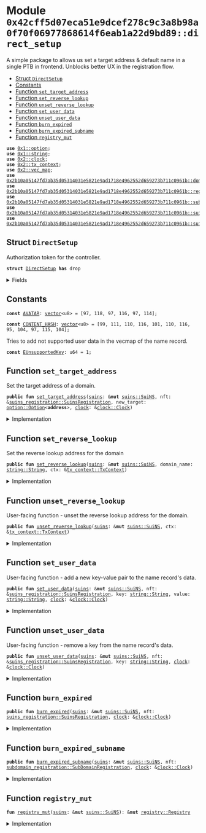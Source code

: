 
<a name="0x42cff5d07eca51e9dcef278c9c3a8b98a0f70f06977868614f6eab1a22d9bd89_direct_setup"></a>

# Module `0x42cff5d07eca51e9dcef278c9c3a8b98a0f70f06977868614f6eab1a22d9bd89::direct_setup`

A simple package to allows us set a target address &  default name in a single PTB in frontend.
Unblocks better UX in the registration flow.


-  [Struct `DirectSetup`](#0x42cff5d07eca51e9dcef278c9c3a8b98a0f70f06977868614f6eab1a22d9bd89_direct_setup_DirectSetup)
-  [Constants](#@Constants_0)
-  [Function `set_target_address`](#0x42cff5d07eca51e9dcef278c9c3a8b98a0f70f06977868614f6eab1a22d9bd89_direct_setup_set_target_address)
-  [Function `set_reverse_lookup`](#0x42cff5d07eca51e9dcef278c9c3a8b98a0f70f06977868614f6eab1a22d9bd89_direct_setup_set_reverse_lookup)
-  [Function `unset_reverse_lookup`](#0x42cff5d07eca51e9dcef278c9c3a8b98a0f70f06977868614f6eab1a22d9bd89_direct_setup_unset_reverse_lookup)
-  [Function `set_user_data`](#0x42cff5d07eca51e9dcef278c9c3a8b98a0f70f06977868614f6eab1a22d9bd89_direct_setup_set_user_data)
-  [Function `unset_user_data`](#0x42cff5d07eca51e9dcef278c9c3a8b98a0f70f06977868614f6eab1a22d9bd89_direct_setup_unset_user_data)
-  [Function `burn_expired`](#0x42cff5d07eca51e9dcef278c9c3a8b98a0f70f06977868614f6eab1a22d9bd89_direct_setup_burn_expired)
-  [Function `burn_expired_subname`](#0x42cff5d07eca51e9dcef278c9c3a8b98a0f70f06977868614f6eab1a22d9bd89_direct_setup_burn_expired_subname)
-  [Function `registry_mut`](#0x42cff5d07eca51e9dcef278c9c3a8b98a0f70f06977868614f6eab1a22d9bd89_direct_setup_registry_mut)


<pre><code><b>use</b> <a href="dependencies/move-stdlib/option.md#0x1_option">0x1::option</a>;
<b>use</b> <a href="dependencies/move-stdlib/string.md#0x1_string">0x1::string</a>;
<b>use</b> <a href="dependencies/sui-framework/clock.md#0x2_clock">0x2::clock</a>;
<b>use</b> <a href="dependencies/sui-framework/tx_context.md#0x2_tx_context">0x2::tx_context</a>;
<b>use</b> <a href="dependencies/sui-framework/vec_map.md#0x2_vec_map">0x2::vec_map</a>;
<b>use</b> <a href="dependencies/suins/domain.md#0x2b10a05147fd7ab35d05314031e5821e9ad1718e4962552d659273b711c0961b_domain">0x2b10a05147fd7ab35d05314031e5821e9ad1718e4962552d659273b711c0961b::domain</a>;
<b>use</b> <a href="dependencies/suins/registry.md#0x2b10a05147fd7ab35d05314031e5821e9ad1718e4962552d659273b711c0961b_registry">0x2b10a05147fd7ab35d05314031e5821e9ad1718e4962552d659273b711c0961b::registry</a>;
<b>use</b> <a href="dependencies/suins/subdomain_registration.md#0x2b10a05147fd7ab35d05314031e5821e9ad1718e4962552d659273b711c0961b_subdomain_registration">0x2b10a05147fd7ab35d05314031e5821e9ad1718e4962552d659273b711c0961b::subdomain_registration</a>;
<b>use</b> <a href="dependencies/suins/suins.md#0x2b10a05147fd7ab35d05314031e5821e9ad1718e4962552d659273b711c0961b_suins">0x2b10a05147fd7ab35d05314031e5821e9ad1718e4962552d659273b711c0961b::suins</a>;
<b>use</b> <a href="dependencies/suins/suins_registration.md#0x2b10a05147fd7ab35d05314031e5821e9ad1718e4962552d659273b711c0961b_suins_registration">0x2b10a05147fd7ab35d05314031e5821e9ad1718e4962552d659273b711c0961b::suins_registration</a>;
</code></pre>



<a name="0x42cff5d07eca51e9dcef278c9c3a8b98a0f70f06977868614f6eab1a22d9bd89_direct_setup_DirectSetup"></a>

## Struct `DirectSetup`

Authorization token for the controller.


<pre><code><b>struct</b> <a href="direct_setup.md#0x42cff5d07eca51e9dcef278c9c3a8b98a0f70f06977868614f6eab1a22d9bd89_direct_setup_DirectSetup">DirectSetup</a> <b>has</b> drop
</code></pre>



<details>
<summary>Fields</summary>


<dl>
<dt>
<code>dummy_field: bool</code>
</dt>
<dd>

</dd>
</dl>


</details>

<a name="@Constants_0"></a>

## Constants


<a name="0x42cff5d07eca51e9dcef278c9c3a8b98a0f70f06977868614f6eab1a22d9bd89_direct_setup_AVATAR"></a>



<pre><code><b>const</b> <a href="direct_setup.md#0x42cff5d07eca51e9dcef278c9c3a8b98a0f70f06977868614f6eab1a22d9bd89_direct_setup_AVATAR">AVATAR</a>: <a href="dependencies/move-stdlib/vector.md#0x1_vector">vector</a>&lt;u8&gt; = [97, 118, 97, 116, 97, 114];
</code></pre>



<a name="0x42cff5d07eca51e9dcef278c9c3a8b98a0f70f06977868614f6eab1a22d9bd89_direct_setup_CONTENT_HASH"></a>



<pre><code><b>const</b> <a href="direct_setup.md#0x42cff5d07eca51e9dcef278c9c3a8b98a0f70f06977868614f6eab1a22d9bd89_direct_setup_CONTENT_HASH">CONTENT_HASH</a>: <a href="dependencies/move-stdlib/vector.md#0x1_vector">vector</a>&lt;u8&gt; = [99, 111, 110, 116, 101, 110, 116, 95, 104, 97, 115, 104];
</code></pre>



<a name="0x42cff5d07eca51e9dcef278c9c3a8b98a0f70f06977868614f6eab1a22d9bd89_direct_setup_EUnsupportedKey"></a>

Tries to add not supported user data in the vecmap of the name record.


<pre><code><b>const</b> <a href="direct_setup.md#0x42cff5d07eca51e9dcef278c9c3a8b98a0f70f06977868614f6eab1a22d9bd89_direct_setup_EUnsupportedKey">EUnsupportedKey</a>: u64 = 1;
</code></pre>



<a name="0x42cff5d07eca51e9dcef278c9c3a8b98a0f70f06977868614f6eab1a22d9bd89_direct_setup_set_target_address"></a>

## Function `set_target_address`

Set the target address of a domain.


<pre><code><b>public</b> <b>fun</b> <a href="direct_setup.md#0x42cff5d07eca51e9dcef278c9c3a8b98a0f70f06977868614f6eab1a22d9bd89_direct_setup_set_target_address">set_target_address</a>(<a href="dependencies/suins/suins.md#0x2b10a05147fd7ab35d05314031e5821e9ad1718e4962552d659273b711c0961b_suins">suins</a>: &<b>mut</b> <a href="dependencies/suins/suins.md#0x2b10a05147fd7ab35d05314031e5821e9ad1718e4962552d659273b711c0961b_suins_SuiNS">suins::SuiNS</a>, nft: &<a href="dependencies/suins/suins_registration.md#0x2b10a05147fd7ab35d05314031e5821e9ad1718e4962552d659273b711c0961b_suins_registration_SuinsRegistration">suins_registration::SuinsRegistration</a>, new_target: <a href="dependencies/move-stdlib/option.md#0x1_option_Option">option::Option</a>&lt;<b>address</b>&gt;, <a href="dependencies/sui-framework/clock.md#0x2_clock">clock</a>: &<a href="dependencies/sui-framework/clock.md#0x2_clock_Clock">clock::Clock</a>)
</code></pre>



<details>
<summary>Implementation</summary>


<pre><code><b>public</b> <b>fun</b> <a href="direct_setup.md#0x42cff5d07eca51e9dcef278c9c3a8b98a0f70f06977868614f6eab1a22d9bd89_direct_setup_set_target_address">set_target_address</a>(
    <a href="dependencies/suins/suins.md#0x2b10a05147fd7ab35d05314031e5821e9ad1718e4962552d659273b711c0961b_suins">suins</a>: &<b>mut</b> SuiNS,
    nft: &SuinsRegistration,
    new_target: Option&lt;<b>address</b>&gt;,
    <a href="dependencies/sui-framework/clock.md#0x2_clock">clock</a>: &Clock,
) {
    <b>let</b> <a href="dependencies/suins/registry.md#0x2b10a05147fd7ab35d05314031e5821e9ad1718e4962552d659273b711c0961b_registry">registry</a> = <a href="direct_setup.md#0x42cff5d07eca51e9dcef278c9c3a8b98a0f70f06977868614f6eab1a22d9bd89_direct_setup_registry_mut">registry_mut</a>(<a href="dependencies/suins/suins.md#0x2b10a05147fd7ab35d05314031e5821e9ad1718e4962552d659273b711c0961b_suins">suins</a>);
    <a href="dependencies/suins/registry.md#0x2b10a05147fd7ab35d05314031e5821e9ad1718e4962552d659273b711c0961b_registry">registry</a>.assert_nft_is_authorized(nft, <a href="dependencies/sui-framework/clock.md#0x2_clock">clock</a>);

    <b>let</b> <a href="dependencies/suins/domain.md#0x2b10a05147fd7ab35d05314031e5821e9ad1718e4962552d659273b711c0961b_domain">domain</a> = nft.<a href="dependencies/suins/domain.md#0x2b10a05147fd7ab35d05314031e5821e9ad1718e4962552d659273b711c0961b_domain">domain</a>();
    <a href="dependencies/suins/registry.md#0x2b10a05147fd7ab35d05314031e5821e9ad1718e4962552d659273b711c0961b_registry">registry</a>.<a href="direct_setup.md#0x42cff5d07eca51e9dcef278c9c3a8b98a0f70f06977868614f6eab1a22d9bd89_direct_setup_set_target_address">set_target_address</a>(<a href="dependencies/suins/domain.md#0x2b10a05147fd7ab35d05314031e5821e9ad1718e4962552d659273b711c0961b_domain">domain</a>, new_target);
}
</code></pre>



</details>

<a name="0x42cff5d07eca51e9dcef278c9c3a8b98a0f70f06977868614f6eab1a22d9bd89_direct_setup_set_reverse_lookup"></a>

## Function `set_reverse_lookup`

Set the reverse lookup address for the domain


<pre><code><b>public</b> <b>fun</b> <a href="direct_setup.md#0x42cff5d07eca51e9dcef278c9c3a8b98a0f70f06977868614f6eab1a22d9bd89_direct_setup_set_reverse_lookup">set_reverse_lookup</a>(<a href="dependencies/suins/suins.md#0x2b10a05147fd7ab35d05314031e5821e9ad1718e4962552d659273b711c0961b_suins">suins</a>: &<b>mut</b> <a href="dependencies/suins/suins.md#0x2b10a05147fd7ab35d05314031e5821e9ad1718e4962552d659273b711c0961b_suins_SuiNS">suins::SuiNS</a>, domain_name: <a href="dependencies/move-stdlib/string.md#0x1_string_String">string::String</a>, ctx: &<a href="dependencies/sui-framework/tx_context.md#0x2_tx_context_TxContext">tx_context::TxContext</a>)
</code></pre>



<details>
<summary>Implementation</summary>


<pre><code><b>public</b> <b>fun</b> <a href="direct_setup.md#0x42cff5d07eca51e9dcef278c9c3a8b98a0f70f06977868614f6eab1a22d9bd89_direct_setup_set_reverse_lookup">set_reverse_lookup</a>(<a href="dependencies/suins/suins.md#0x2b10a05147fd7ab35d05314031e5821e9ad1718e4962552d659273b711c0961b_suins">suins</a>: &<b>mut</b> SuiNS, domain_name: String, ctx: &TxContext) {
    <a href="direct_setup.md#0x42cff5d07eca51e9dcef278c9c3a8b98a0f70f06977868614f6eab1a22d9bd89_direct_setup_registry_mut">registry_mut</a>(<a href="dependencies/suins/suins.md#0x2b10a05147fd7ab35d05314031e5821e9ad1718e4962552d659273b711c0961b_suins">suins</a>).<a href="direct_setup.md#0x42cff5d07eca51e9dcef278c9c3a8b98a0f70f06977868614f6eab1a22d9bd89_direct_setup_set_reverse_lookup">set_reverse_lookup</a>(ctx.sender(), <a href="dependencies/suins/domain.md#0x2b10a05147fd7ab35d05314031e5821e9ad1718e4962552d659273b711c0961b_domain_new">domain::new</a>(domain_name));
}
</code></pre>



</details>

<a name="0x42cff5d07eca51e9dcef278c9c3a8b98a0f70f06977868614f6eab1a22d9bd89_direct_setup_unset_reverse_lookup"></a>

## Function `unset_reverse_lookup`

User-facing function - unset the reverse lookup address for the domain.


<pre><code><b>public</b> <b>fun</b> <a href="direct_setup.md#0x42cff5d07eca51e9dcef278c9c3a8b98a0f70f06977868614f6eab1a22d9bd89_direct_setup_unset_reverse_lookup">unset_reverse_lookup</a>(<a href="dependencies/suins/suins.md#0x2b10a05147fd7ab35d05314031e5821e9ad1718e4962552d659273b711c0961b_suins">suins</a>: &<b>mut</b> <a href="dependencies/suins/suins.md#0x2b10a05147fd7ab35d05314031e5821e9ad1718e4962552d659273b711c0961b_suins_SuiNS">suins::SuiNS</a>, ctx: &<a href="dependencies/sui-framework/tx_context.md#0x2_tx_context_TxContext">tx_context::TxContext</a>)
</code></pre>



<details>
<summary>Implementation</summary>


<pre><code><b>public</b> <b>fun</b> <a href="direct_setup.md#0x42cff5d07eca51e9dcef278c9c3a8b98a0f70f06977868614f6eab1a22d9bd89_direct_setup_unset_reverse_lookup">unset_reverse_lookup</a>(<a href="dependencies/suins/suins.md#0x2b10a05147fd7ab35d05314031e5821e9ad1718e4962552d659273b711c0961b_suins">suins</a>: &<b>mut</b> SuiNS, ctx: &TxContext) {
    <a href="direct_setup.md#0x42cff5d07eca51e9dcef278c9c3a8b98a0f70f06977868614f6eab1a22d9bd89_direct_setup_registry_mut">registry_mut</a>(<a href="dependencies/suins/suins.md#0x2b10a05147fd7ab35d05314031e5821e9ad1718e4962552d659273b711c0961b_suins">suins</a>).<a href="direct_setup.md#0x42cff5d07eca51e9dcef278c9c3a8b98a0f70f06977868614f6eab1a22d9bd89_direct_setup_unset_reverse_lookup">unset_reverse_lookup</a>(ctx.sender());
}
</code></pre>



</details>

<a name="0x42cff5d07eca51e9dcef278c9c3a8b98a0f70f06977868614f6eab1a22d9bd89_direct_setup_set_user_data"></a>

## Function `set_user_data`

User-facing function - add a new key-value pair to the name record's data.


<pre><code><b>public</b> <b>fun</b> <a href="direct_setup.md#0x42cff5d07eca51e9dcef278c9c3a8b98a0f70f06977868614f6eab1a22d9bd89_direct_setup_set_user_data">set_user_data</a>(<a href="dependencies/suins/suins.md#0x2b10a05147fd7ab35d05314031e5821e9ad1718e4962552d659273b711c0961b_suins">suins</a>: &<b>mut</b> <a href="dependencies/suins/suins.md#0x2b10a05147fd7ab35d05314031e5821e9ad1718e4962552d659273b711c0961b_suins_SuiNS">suins::SuiNS</a>, nft: &<a href="dependencies/suins/suins_registration.md#0x2b10a05147fd7ab35d05314031e5821e9ad1718e4962552d659273b711c0961b_suins_registration_SuinsRegistration">suins_registration::SuinsRegistration</a>, key: <a href="dependencies/move-stdlib/string.md#0x1_string_String">string::String</a>, value: <a href="dependencies/move-stdlib/string.md#0x1_string_String">string::String</a>, <a href="dependencies/sui-framework/clock.md#0x2_clock">clock</a>: &<a href="dependencies/sui-framework/clock.md#0x2_clock_Clock">clock::Clock</a>)
</code></pre>



<details>
<summary>Implementation</summary>


<pre><code><b>public</b> <b>fun</b> <a href="direct_setup.md#0x42cff5d07eca51e9dcef278c9c3a8b98a0f70f06977868614f6eab1a22d9bd89_direct_setup_set_user_data">set_user_data</a>(
    <a href="dependencies/suins/suins.md#0x2b10a05147fd7ab35d05314031e5821e9ad1718e4962552d659273b711c0961b_suins">suins</a>: &<b>mut</b> SuiNS, nft: &SuinsRegistration, key: String, value: String, <a href="dependencies/sui-framework/clock.md#0x2_clock">clock</a>: &Clock
) {
    <b>let</b> <a href="dependencies/suins/registry.md#0x2b10a05147fd7ab35d05314031e5821e9ad1718e4962552d659273b711c0961b_registry">registry</a> = <a href="direct_setup.md#0x42cff5d07eca51e9dcef278c9c3a8b98a0f70f06977868614f6eab1a22d9bd89_direct_setup_registry_mut">registry_mut</a>(<a href="dependencies/suins/suins.md#0x2b10a05147fd7ab35d05314031e5821e9ad1718e4962552d659273b711c0961b_suins">suins</a>);
    <b>let</b> <b>mut</b> data = *<a href="dependencies/suins/registry.md#0x2b10a05147fd7ab35d05314031e5821e9ad1718e4962552d659273b711c0961b_registry">registry</a>.get_data(nft.<a href="dependencies/suins/domain.md#0x2b10a05147fd7ab35d05314031e5821e9ad1718e4962552d659273b711c0961b_domain">domain</a>());
    <b>let</b> <a href="dependencies/suins/domain.md#0x2b10a05147fd7ab35d05314031e5821e9ad1718e4962552d659273b711c0961b_domain">domain</a> = nft.<a href="dependencies/suins/domain.md#0x2b10a05147fd7ab35d05314031e5821e9ad1718e4962552d659273b711c0961b_domain">domain</a>();

    <a href="dependencies/suins/registry.md#0x2b10a05147fd7ab35d05314031e5821e9ad1718e4962552d659273b711c0961b_registry">registry</a>.assert_nft_is_authorized(nft, <a href="dependencies/sui-framework/clock.md#0x2_clock">clock</a>);
    <b>let</b> key_bytes = *key.bytes();
    <b>assert</b>!(key_bytes == <a href="direct_setup.md#0x42cff5d07eca51e9dcef278c9c3a8b98a0f70f06977868614f6eab1a22d9bd89_direct_setup_AVATAR">AVATAR</a> || key_bytes == <a href="direct_setup.md#0x42cff5d07eca51e9dcef278c9c3a8b98a0f70f06977868614f6eab1a22d9bd89_direct_setup_CONTENT_HASH">CONTENT_HASH</a>, <a href="direct_setup.md#0x42cff5d07eca51e9dcef278c9c3a8b98a0f70f06977868614f6eab1a22d9bd89_direct_setup_EUnsupportedKey">EUnsupportedKey</a>);

    <b>if</b> (data.contains(&key)) {
        data.remove(&key);
    };

    data.insert(key, value);
    <a href="dependencies/suins/registry.md#0x2b10a05147fd7ab35d05314031e5821e9ad1718e4962552d659273b711c0961b_registry">registry</a>.set_data(<a href="dependencies/suins/domain.md#0x2b10a05147fd7ab35d05314031e5821e9ad1718e4962552d659273b711c0961b_domain">domain</a>, data);
}
</code></pre>



</details>

<a name="0x42cff5d07eca51e9dcef278c9c3a8b98a0f70f06977868614f6eab1a22d9bd89_direct_setup_unset_user_data"></a>

## Function `unset_user_data`

User-facing function - remove a key from the name record's data.


<pre><code><b>public</b> <b>fun</b> <a href="direct_setup.md#0x42cff5d07eca51e9dcef278c9c3a8b98a0f70f06977868614f6eab1a22d9bd89_direct_setup_unset_user_data">unset_user_data</a>(<a href="dependencies/suins/suins.md#0x2b10a05147fd7ab35d05314031e5821e9ad1718e4962552d659273b711c0961b_suins">suins</a>: &<b>mut</b> <a href="dependencies/suins/suins.md#0x2b10a05147fd7ab35d05314031e5821e9ad1718e4962552d659273b711c0961b_suins_SuiNS">suins::SuiNS</a>, nft: &<a href="dependencies/suins/suins_registration.md#0x2b10a05147fd7ab35d05314031e5821e9ad1718e4962552d659273b711c0961b_suins_registration_SuinsRegistration">suins_registration::SuinsRegistration</a>, key: <a href="dependencies/move-stdlib/string.md#0x1_string_String">string::String</a>, <a href="dependencies/sui-framework/clock.md#0x2_clock">clock</a>: &<a href="dependencies/sui-framework/clock.md#0x2_clock_Clock">clock::Clock</a>)
</code></pre>



<details>
<summary>Implementation</summary>


<pre><code><b>public</b> <b>fun</b> <a href="direct_setup.md#0x42cff5d07eca51e9dcef278c9c3a8b98a0f70f06977868614f6eab1a22d9bd89_direct_setup_unset_user_data">unset_user_data</a>(
    <a href="dependencies/suins/suins.md#0x2b10a05147fd7ab35d05314031e5821e9ad1718e4962552d659273b711c0961b_suins">suins</a>: &<b>mut</b> SuiNS, nft: &SuinsRegistration, key: String, <a href="dependencies/sui-framework/clock.md#0x2_clock">clock</a>: &Clock
) {
    <b>let</b> <a href="dependencies/suins/registry.md#0x2b10a05147fd7ab35d05314031e5821e9ad1718e4962552d659273b711c0961b_registry">registry</a> = <a href="direct_setup.md#0x42cff5d07eca51e9dcef278c9c3a8b98a0f70f06977868614f6eab1a22d9bd89_direct_setup_registry_mut">registry_mut</a>(<a href="dependencies/suins/suins.md#0x2b10a05147fd7ab35d05314031e5821e9ad1718e4962552d659273b711c0961b_suins">suins</a>);
    <b>let</b> <b>mut</b> data = *<a href="dependencies/suins/registry.md#0x2b10a05147fd7ab35d05314031e5821e9ad1718e4962552d659273b711c0961b_registry">registry</a>.get_data(nft.<a href="dependencies/suins/domain.md#0x2b10a05147fd7ab35d05314031e5821e9ad1718e4962552d659273b711c0961b_domain">domain</a>());
    <b>let</b> <a href="dependencies/suins/domain.md#0x2b10a05147fd7ab35d05314031e5821e9ad1718e4962552d659273b711c0961b_domain">domain</a> = nft.<a href="dependencies/suins/domain.md#0x2b10a05147fd7ab35d05314031e5821e9ad1718e4962552d659273b711c0961b_domain">domain</a>();

    <a href="dependencies/suins/registry.md#0x2b10a05147fd7ab35d05314031e5821e9ad1718e4962552d659273b711c0961b_registry">registry</a>.assert_nft_is_authorized(nft, <a href="dependencies/sui-framework/clock.md#0x2_clock">clock</a>);

    <b>if</b> (data.contains(&key)) {
        data.remove(&key);
    };

    <a href="dependencies/suins/registry.md#0x2b10a05147fd7ab35d05314031e5821e9ad1718e4962552d659273b711c0961b_registry">registry</a>.set_data(<a href="dependencies/suins/domain.md#0x2b10a05147fd7ab35d05314031e5821e9ad1718e4962552d659273b711c0961b_domain">domain</a>, data);
}
</code></pre>



</details>

<a name="0x42cff5d07eca51e9dcef278c9c3a8b98a0f70f06977868614f6eab1a22d9bd89_direct_setup_burn_expired"></a>

## Function `burn_expired`



<pre><code><b>public</b> <b>fun</b> <a href="direct_setup.md#0x42cff5d07eca51e9dcef278c9c3a8b98a0f70f06977868614f6eab1a22d9bd89_direct_setup_burn_expired">burn_expired</a>(<a href="dependencies/suins/suins.md#0x2b10a05147fd7ab35d05314031e5821e9ad1718e4962552d659273b711c0961b_suins">suins</a>: &<b>mut</b> <a href="dependencies/suins/suins.md#0x2b10a05147fd7ab35d05314031e5821e9ad1718e4962552d659273b711c0961b_suins_SuiNS">suins::SuiNS</a>, nft: <a href="dependencies/suins/suins_registration.md#0x2b10a05147fd7ab35d05314031e5821e9ad1718e4962552d659273b711c0961b_suins_registration_SuinsRegistration">suins_registration::SuinsRegistration</a>, <a href="dependencies/sui-framework/clock.md#0x2_clock">clock</a>: &<a href="dependencies/sui-framework/clock.md#0x2_clock_Clock">clock::Clock</a>)
</code></pre>



<details>
<summary>Implementation</summary>


<pre><code><b>public</b> <b>fun</b> <a href="direct_setup.md#0x42cff5d07eca51e9dcef278c9c3a8b98a0f70f06977868614f6eab1a22d9bd89_direct_setup_burn_expired">burn_expired</a>(<a href="dependencies/suins/suins.md#0x2b10a05147fd7ab35d05314031e5821e9ad1718e4962552d659273b711c0961b_suins">suins</a>: &<b>mut</b> SuiNS, nft: SuinsRegistration, <a href="dependencies/sui-framework/clock.md#0x2_clock">clock</a>: &Clock) {
    <a href="direct_setup.md#0x42cff5d07eca51e9dcef278c9c3a8b98a0f70f06977868614f6eab1a22d9bd89_direct_setup_registry_mut">registry_mut</a>(<a href="dependencies/suins/suins.md#0x2b10a05147fd7ab35d05314031e5821e9ad1718e4962552d659273b711c0961b_suins">suins</a>).burn_registration_object(nft, <a href="dependencies/sui-framework/clock.md#0x2_clock">clock</a>);
}
</code></pre>



</details>

<a name="0x42cff5d07eca51e9dcef278c9c3a8b98a0f70f06977868614f6eab1a22d9bd89_direct_setup_burn_expired_subname"></a>

## Function `burn_expired_subname`



<pre><code><b>public</b> <b>fun</b> <a href="direct_setup.md#0x42cff5d07eca51e9dcef278c9c3a8b98a0f70f06977868614f6eab1a22d9bd89_direct_setup_burn_expired_subname">burn_expired_subname</a>(<a href="dependencies/suins/suins.md#0x2b10a05147fd7ab35d05314031e5821e9ad1718e4962552d659273b711c0961b_suins">suins</a>: &<b>mut</b> <a href="dependencies/suins/suins.md#0x2b10a05147fd7ab35d05314031e5821e9ad1718e4962552d659273b711c0961b_suins_SuiNS">suins::SuiNS</a>, nft: <a href="dependencies/suins/subdomain_registration.md#0x2b10a05147fd7ab35d05314031e5821e9ad1718e4962552d659273b711c0961b_subdomain_registration_SubDomainRegistration">subdomain_registration::SubDomainRegistration</a>, <a href="dependencies/sui-framework/clock.md#0x2_clock">clock</a>: &<a href="dependencies/sui-framework/clock.md#0x2_clock_Clock">clock::Clock</a>)
</code></pre>



<details>
<summary>Implementation</summary>


<pre><code><b>public</b> <b>fun</b> <a href="direct_setup.md#0x42cff5d07eca51e9dcef278c9c3a8b98a0f70f06977868614f6eab1a22d9bd89_direct_setup_burn_expired_subname">burn_expired_subname</a>(<a href="dependencies/suins/suins.md#0x2b10a05147fd7ab35d05314031e5821e9ad1718e4962552d659273b711c0961b_suins">suins</a>: &<b>mut</b> SuiNS, nft: SubDomainRegistration, <a href="dependencies/sui-framework/clock.md#0x2_clock">clock</a>: &Clock) {
    <a href="direct_setup.md#0x42cff5d07eca51e9dcef278c9c3a8b98a0f70f06977868614f6eab1a22d9bd89_direct_setup_registry_mut">registry_mut</a>(<a href="dependencies/suins/suins.md#0x2b10a05147fd7ab35d05314031e5821e9ad1718e4962552d659273b711c0961b_suins">suins</a>).burn_subdomain_object(nft, <a href="dependencies/sui-framework/clock.md#0x2_clock">clock</a>);
}
</code></pre>



</details>

<a name="0x42cff5d07eca51e9dcef278c9c3a8b98a0f70f06977868614f6eab1a22d9bd89_direct_setup_registry_mut"></a>

## Function `registry_mut`



<pre><code><b>fun</b> <a href="direct_setup.md#0x42cff5d07eca51e9dcef278c9c3a8b98a0f70f06977868614f6eab1a22d9bd89_direct_setup_registry_mut">registry_mut</a>(<a href="dependencies/suins/suins.md#0x2b10a05147fd7ab35d05314031e5821e9ad1718e4962552d659273b711c0961b_suins">suins</a>: &<b>mut</b> <a href="dependencies/suins/suins.md#0x2b10a05147fd7ab35d05314031e5821e9ad1718e4962552d659273b711c0961b_suins_SuiNS">suins::SuiNS</a>): &<b>mut</b> <a href="dependencies/suins/registry.md#0x2b10a05147fd7ab35d05314031e5821e9ad1718e4962552d659273b711c0961b_registry_Registry">registry::Registry</a>
</code></pre>



<details>
<summary>Implementation</summary>


<pre><code><b>fun</b> <a href="direct_setup.md#0x42cff5d07eca51e9dcef278c9c3a8b98a0f70f06977868614f6eab1a22d9bd89_direct_setup_registry_mut">registry_mut</a>(<a href="dependencies/suins/suins.md#0x2b10a05147fd7ab35d05314031e5821e9ad1718e4962552d659273b711c0961b_suins">suins</a>: &<b>mut</b> SuiNS): &<b>mut</b> Registry {
    <a href="dependencies/suins/suins.md#0x2b10a05147fd7ab35d05314031e5821e9ad1718e4962552d659273b711c0961b_suins_app_registry_mut">suins::app_registry_mut</a>&lt;<a href="direct_setup.md#0x42cff5d07eca51e9dcef278c9c3a8b98a0f70f06977868614f6eab1a22d9bd89_direct_setup_DirectSetup">DirectSetup</a>, Registry&gt;(<a href="direct_setup.md#0x42cff5d07eca51e9dcef278c9c3a8b98a0f70f06977868614f6eab1a22d9bd89_direct_setup_DirectSetup">DirectSetup</a> {}, <a href="dependencies/suins/suins.md#0x2b10a05147fd7ab35d05314031e5821e9ad1718e4962552d659273b711c0961b_suins">suins</a>)
}
</code></pre>



</details>
